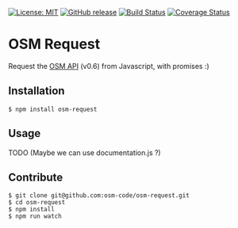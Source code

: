 [![License: MIT](https://img.shields.io/badge/license-MIT-blue.svg)](https://opensource.org/licenses/MIT)
[![GitHub release](https://img.shields.io/github/release/osm-code/osm-request.svg)](https://github.com/osm-code/osm-request/releases)
[![Build Status](https://api.travis-ci.org/osm-code/osm-request.svg?branch=develop)](http://travis-ci.org/osm-code/osm-request)
[![Coverage Status](https://coveralls.io/repos/github/osm-code/osm-request/badge.svg?branch=develop)](https://coveralls.io/github/osm-code/osm-request?branch=develop)

# OSM Request

Request the [OSM API](https://wiki.openstreetmap.org/wiki/API) (v0.6) from Javascript, with promises :)


## Installation

```
$ npm install osm-request
```


## Usage

TODO (Maybe we can use documentation.js ?)


## Contribute

```
$ git clone git@github.com:osm-code/osm-request.git
$ cd osm-request
$ npm install
$ npm run watch
```
